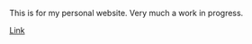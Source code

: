 This is for my personal website. Very much a work in progress.

[Link](https://katyweathington.github.io/)


